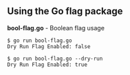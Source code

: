 ## Using the Go flag package

**bool-flag.go** - Boolean flag usage
```
$ go run bool-flag.go
Dry Run Flag Enabled: false

$ go run bool-flag.go --dry-run
Dry Run Flag Enabled: true
```
